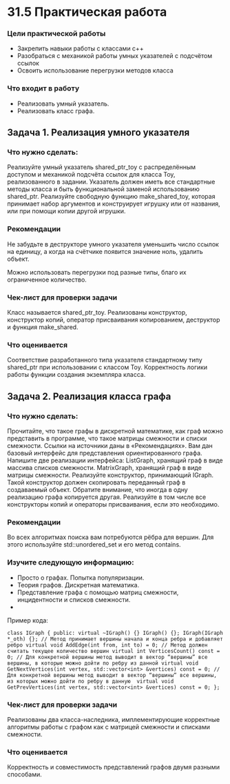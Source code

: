 # 31.5 Практическая работа

### Цели практической работы

* Закрепить навыки работы с классами с++
* Разобраться с механикой работы умных указателей с подсчётом ссылок
* Освоить использование перегрузки методов класса

### Что входит в работу

* Реализовать умный указатель.
* Реализовать класс графа.


## Задача 1. Реализация умного указателя


### Что нужно сделать:

Реализуйте умный указатель shared_ptr_toy с распределённым доступом и механикой подсчёта ссылок для класса Toy,
реализованного в задании. Указатель должен иметь все стандартные методы класса и быть функциональной заменой 
использованию shared_ptr<Toy>. Реализуйте свободную функцию make_shared_toy, которая принимает набор аргументов
и конструирует игрушку или от названия, или при помощи копии другой игрушки.

### Рекомендации

Не забудьте в деструкторе умного указателя уменьшить число ссылок на единицу, а когда на счётчике появится значение
ноль, удалить объект.

Можно использовать перегрузки под разные типы, благо их ограниченное количество.


### Чек-лист для проверки задачи

Класс называется shared_ptr_toy.
Реализованы конструктор, конструктор копий, оператор присваивания копированием, деструктор и функция make_shared.


### Что оценивается

Соответствие разработанного типа указателя стандартному типу shared_ptr при использовании с классом Toy.
Корректность логики работы функции создания экземпляра класса.


## Задача 2. Реализация класса графа


### Что нужно сделать:

Прочитайте, что такое графы в дискретной математике, как граф можно представить в программе, что такое матрицы
смежности и списки смежности. Ссылки на источники даны в «Рекомендациях». Вам дан базовый интерфейс для представления
ориентированного графа. Напишите две реализации интерфейса: ListGraph, хранящий граф в виде массива списков смежности.
MatrixGraph, хранящий граф в виде матрицы смежности. Реализуйте конструктор, принимающий IGraph. Такой конструктор
должен скопировать переданный граф в создаваемый объект. Обратите внимание, что иногда в одну реализацию графа 
копируется другая. Реализуйте в том числе все конструкторы копий и операторы присваивания, если это необходимо.


### Рекомендации

Во всех алгоритмах поиска вам потребуются рёбра для вершин. Для этого используйте std::unordered_set и его метод contains.


### Изучите следующую информацию:

* Просто о графах. Попытка популяризации.
* Теория графов. Дискретная математика.
* Представление графа с помощью матриц смежности, инцидентности и списков смежности.
* 

Пример кода:

`class IGraph {
    public:
    virtual ~IGraph() {}
    IGraph() {};
    IGraph(IGraph *_oth) {};
    // Метод принимает вершины начала и конца ребра и добавляет ребро
    virtual void AddEdge(int from, int to) = 0;
    // Метод должен считать текущее количество вершин
    virtual int VerticesCount() const = 0;
    // Для конкретной вершины метод выводит в вектор “вершины” все вершины, в которые можно дойти по ребру из данной
    virtual void GetNextVertices(int vertex, std::vector<int> &vertices) const = 0;
    // Для конкретной вершины метод выводит в вектор “вершины” все вершины, из которых можно дойти по ребру в данную 
    virtual void GetPrevVertices(int vertex, std::vector<int> &vertices) const = 0;
};
`

### Чек-лист для проверки задачи

Реализованы два класса-наследника, имплементирующие корректные алгоритмы работы с графом как с матрицей смежности
и списками смежности.


### Что оценивается

Корректность и совместимость представлений графов двумя разными способами.

